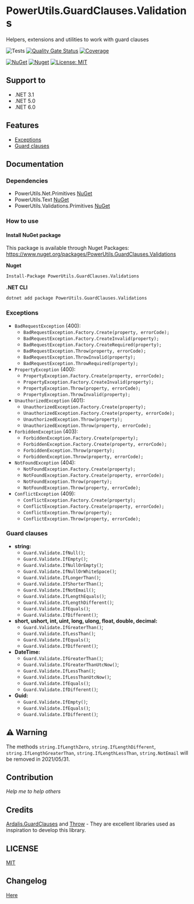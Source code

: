 # PowerUtils.GuardClauses.Validations
Helpers, extensions and utilities to work with guard clauses

![Tests](https://github.com/TechNobre/PowerUtils.GuardClauses.Validations/actions/workflows/test-project.yml/badge.svg)
[![Quality Gate Status](https://sonarcloud.io/api/project_badges/measure?project=TechNobre_PowerUtils.GuardClauses.Validations&metric=alert_status)](https://sonarcloud.io/summary/new_code?id=TechNobre_PowerUtils.GuardClauses.Validations)
[![Coverage](https://sonarcloud.io/api/project_badges/measure?project=TechNobre_PowerUtils.GuardClauses.Validations&metric=coverage)](https://sonarcloud.io/summary/new_code?id=TechNobre_PowerUtils.GuardClauses.Validations)

[![NuGet](https://img.shields.io/nuget/v/PowerUtils.GuardClauses.Validations.svg)](https://www.nuget.org/packages/PowerUtils.GuardClauses.Validations)
[![Nuget](https://img.shields.io/nuget/dt/PowerUtils.GuardClauses.Validations.svg)](https://www.nuget.org/packages/PowerUtils.GuardClauses.Validations)
[![License: MIT](https://img.shields.io/github/license/TechNobre/PowerUtils.GuardClauses.Validations.svg)](https://github.com/TechNobre/PowerUtils.GuardClauses.Validations/blob/main/LICENSE)



## Support to
- .NET 3.1
- .NET 5.0
- .NET 6.0



## Features

- [Exceptions](#Exceptions)
- [Guard clauses](#GuardClauses)


## Documentation

### Dependencies

- PowerUtils.Net.Primitives [NuGet](https://www.nuget.org/packages/PowerUtils.Net.Primitives/)
- PowerUtils.Text [NuGet](https://www.nuget.org/packages/PowerUtils.Text/)
- PowerUtils.Validations.Primitives [NuGet](https://www.nuget.org/packages/PowerUtils.Validations.Primitives/)


### How to use

#### Install NuGet package <a name="Installation"></a>
This package is available through Nuget Packages: https://www.nuget.org/packages/PowerUtils.GuardClauses.Validations

**Nuget**
```bash
Install-Package PowerUtils.GuardClauses.Validations
```

**.NET CLI**
```
dotnet add package PowerUtils.GuardClauses.Validations
```



### Exceptions <a name="Exceptions"></a>

- `BadRequestException` (400):
  - `BadRequestException.Factory.Create(property, errorCode);`
  - `BadRequestException.Factory.CreateInvalid(property);`
  - `BadRequestException.Factory.CreateRequired(property);`
  - `BadRequestException.Throw(property, errorCode);`
  - `BadRequestException.ThrowInvalid(property);`
  - `BadRequestException.ThrowRequired(property);`
- `PropertyException` (400):
  - `PropertyException.Factory.Create(property, errorCode);`
  - `PropertyException.Factory.CreateInvalid(property);`
  - `PropertyException.Throw(property, errorCode);`
  - `PropertyException.ThrowInvalid(property);`
- `UnauthorizedException` (401):
  - `UnauthorizedException.Factory.Create(property);`
  - `UnauthorizedException.Factory.Create(property, errorCode);`
  - `UnauthorizedException.Throw(property);`
  - `UnauthorizedException.Throw(property, errorCode);`
- `ForbiddenException` (403):
  - `ForbiddenException.Factory.Create(property);`
  - `ForbiddenException.Factory.Create(property, errorCode);`
  - `ForbiddenException.Throw(property);`
  - `ForbiddenException.Throw(property, errorCode);`
- `NotFoundException` (404):
  - `NotFoundException.Factory.Create(property);`
  - `NotFoundException.Factory.Create(property, errorCode);`
  - `NotFoundException.Throw(property);`
  - `NotFoundException.Throw(property, errorCode);`
- `ConflictException` (409):
  - `ConflictException.Factory.Create(property);`
  - `ConflictException.Factory.Create(property, errorCode);`
  - `ConflictException.Throw(property);`
  - `ConflictException.Throw(property, errorCode);`


### Guard clauses <a name="GuardClauses"></a>

- __string:__
  - `Guard.Validate.IfNull()`;
  - `Guard.Validate.IfEmpty()`;
  - `Guard.Validate.IfNullOrEmpty()`;
  - `Guard.Validate.IfNullOrWhiteSpace()`;
  - `Guard.Validate.IfLongerThan()`;
  - `Guard.Validate.IfShorterThan()`;
  - `Guard.Validate.IfNotEmail()`;
  - `Guard.Validate.IfLengthEquals()`;
  - `Guard.Validate.IfLengthDifferent()`;
  - `Guard.Validate.IfEquals()`;
  - `Guard.Validate.IfDifferent()`;
- __short, ushort, int, uint, long, ulong, float, double, decimal:__
  - `Guard.Validate.IfGreaterThan()`;
  - `Guard.Validate.IfLessThan()`;
  - `Guard.Validate.IfEquals()`;
  - `Guard.Validate.IfDifferent()`;
- __DateTime:__
  - `Guard.Validate.IfGreaterThan()`;
  - `Guard.Validate.IfGreaterThanUtcNow()`;
  - `Guard.Validate.IfLessThan()`;
  - `Guard.Validate.IfLessThanUtcNow()`;
  - `Guard.Validate.IfEquals()`;
  - `Guard.Validate.IfDifferent()`;
- __Guid:__
  - `Guard.Validate.IfEmpty()`;
  - `Guard.Validate.IfEquals()`;
  - `Guard.Validate.IfDifferent()`;




## :warning: Warning
The methods `string.IfLengthZero`, `string.IfLengthDifferent`, `string.IfLengthGreaterThan`, `string.IfLengthLessThan`, `string.NotEmail` will be removed in 2021/05/31.




## Contribution

*Help me to help others*




## Credits

[Ardalis.GuardClauses](https://github.com/ardalis/GuardClauses) and [Throw](https://github.com/mantinband/throw) - They are excellent libraries used as inspiration to develop this library.




## LICENSE

[MIT](https://github.com/TechNobre/PowerUtils.GuardClauses.Validations/blob/main/LICENSE)




## Changelog

[Here](./CHANGELOG.md)
